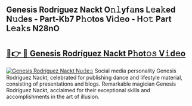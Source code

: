 ## Genesis Rodríguez Nackt O𝚗𝚕yf𝚊ns L𝚎a𝚔ed N𝚞𝚍es - Part-Kb7 P𝚑𝚘tos Vi𝚍𝚎o - H𝚘𝚝 Part L𝚎a𝚔s N28nO

# <h2><a href="http://kf1sens.oniu.top/?m=Genesis+Rodr%c3%adguez+Nackt">🔗👉 🔴 Genesis Rodríguez Nackt P𝚑ot𝚘𝚜 V𝚒d𝚎o</a></h2>

[![Genesis Rodríguez Nackt Nu𝚍e𝚜](https://i.imgur.com/0qMVB7G.gif)](http://kf1sens.oniu.top/?m=Genesis+Rodr%c3%adguez+Nackt)
Social media personality Genesis Rodríguez Nackt, celebrated for publishing dance and lifestyle material, consisting of presentations and blogs. Remarkable magician Genesis Rodríguez Nackt, acclaimed for their exceptional skills and accomplishments in the art of illusion.  

